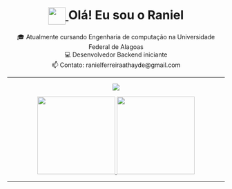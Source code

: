 <h1 align="center">
  <a href="https://www.linkedin.com/in/raniel-athayde-128988276">
    <img align="center" width="40px" src="https://media.giphy.com/media/hvRJCLFzcasrR4ia7z/giphy.gif">
  </a>
  <span>Olá! Eu sou o Raniel </span>
</h1>
  
<p align="center">
  🎓 Atualmente cursando Engenharia de computação na Universidade Federal de Alagoas
  <br>
  💻 Desenvolvedor Backend iniciante 
  <br>
  📫 Contato: <a href="mailto:ranielferreiraathayde@gmail.com" style="text-decoration: none;">ranielferreiraathayde@gmail.com</a>

---
<div float="left">
<p align="center">
  <a href="https://skillicons.dev">
    <img src="https://skillicons.dev/icons?i=html,c,py,docker,git,github" />
  </a>
  <br>

<p align="center">
  <a href="https://github.com/Raniel-Athayde/github-readme-stats">
    <img height="180em" src="https://github-readme-stats.vercel.app/api?username=Raniel-Athayde&show_icons=true&theme=dracula&include_all_commits=true&count_private=true"/>
 
  <a href="https://github.com/Raniel-Athayde/github-readme-stats">
    <img height="180em" src="https://github-readme-stats.vercel.app/api/top-langs/?username=Raniel-Athayde&layout=default&langs_count=7&theme=dracula"/>
  </a>
</p>
</div>

---




